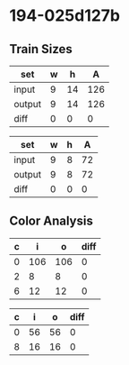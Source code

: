 # 194-025d127b
## Train Sizes

|set|w|h|A|
|---|---|---|---|
|input|9|14|126|
|output|9|14|126|
|diff|0|0|0|


|set|w|h|A|
|---|---|---|---|
|input|9|8|72|
|output|9|8|72|
|diff|0|0|0|


## Color Analysis

|c|i|o|diff|
|---|---|---|---|
|0|106|106|0|
|2|8|8|0|
|6|12|12|0|


|c|i|o|diff|
|---|---|---|---|
|0|56|56|0|
|8|16|16|0|

